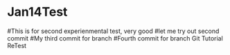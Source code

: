 # Jan14Test
#This is for second experienmental test, very good
#let me try out second commit
#My third commit for branch
#Fourth commit for branch
Git Tutorial ReTest
